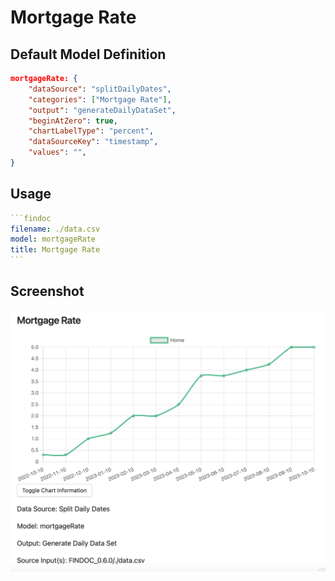 # Mortgage Rate

## Default Model Definition

```json
mortgageRate: {
    "dataSource": "splitDailyDates",
    "categories": ["Mortgage Rate"],
    "output": "generateDailyDataSet",
    "beginAtZero": true,
    "chartLabelType": "percent",
    "dataSourceKey": "timestamp",
    "values": "",
}
```

## Usage

````yml
```findoc
filename: ./data.csv
model: mortgageRate
title: Mortgage Rate
```
````

## Screenshot

![Mortgage Rate](/img/models/mortgageRate.png)
